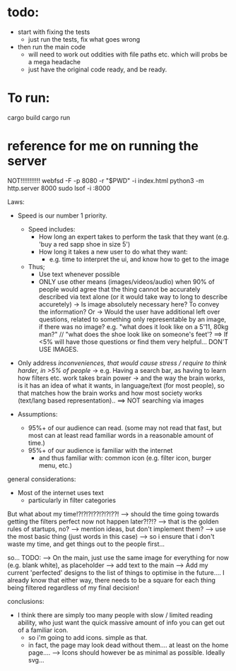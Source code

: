 # todo:
- start with fixing the tests
    - just run the tests, fix what goes wrong
- then run the main code
    - will need to work out oddities with file paths etc. which will probs be a mega headache
    - just have the original code ready, and be ready.

# To run:
cargo build
cargo run



# reference for me on running the server
NOT!!!!!!!!!!! webfsd -F -p 8080 -r "$PWD" -i index.html
python3 -m http.server 8000
sudo lsof -i :8000




Laws:
- Speed is our number 1 priority. 
    - Speed includes:
        - How long an expert takes to perform the task that they want (e.g. 'buy a red sapp shoe in size 5')
        - How long it takes a new user to do what they want:
            - e.g. time to interpret the ui, and know how to get to the image
    - Thus;
        - Use text whenever possible 
        - ONLY use other means (images/videos/audio) when 90% of people would agree that the thing cannot be accurately described via text alone (or it would take way to long to describe accuretely)
            -> Is image absolutely necessary here? To convey the information? Or 
            -> Would the user have additional left over questions, related to something only representable by an image, if there was no image?
                e.g. "what does it look like on a 5'11, 80kg man?" // "what does the shoe look like on someone's feet'? 
                ==> If <5% will have those questions or find them very helpful... DON'T USE IMAGES. 
- Only address *inconveniences, that would cause stress / require to think harder, in >5% of people*
    -> e.g. Having a search bar, as having to learn how filters etc. work takes brain power
    -> and the way the brain works, is it has an idea of what it wants, in language/text (for most people), so that matches how the brain works and how most society works (text/lang based representation)..
    ==> 
    NOT searching via images

- Assumptions:
    - 95%+ of our audience can read. (some may not read that fast, but most can at least read familiar words in a reasonable amount of time.)
    - 95%+ of our audience is familiar with the internet 
        - and thus familiar with: common icon (e.g. filter icon, burger menu, etc.)


general considerations:
- Most of the internet uses text 
    - particularly in filter categories


But what about my time!?!?!?!??!?!?!??!
--> should the time going towards getting the filters perfect now not happen later?!?!?
    --> that is the golden rules of startups, no?
    --> mention ideas, but don't implement them?
    --> use the most basic thing (just words in this case)
    --> so i ensure that i don't waste my time, and get things out to the people first... 

so...
TODO:
--> On the main, just use the same image for everything for now (e.g. blank white), as placeholder
--> add text to the main
--> Add my current 'perfected' designs to the list of things to optimise in the future....
I already know that either way, there needs to be a square for each thing being filtered regardless of my final decision!


conclusions:
- I think there are simply too many people with slow / limited reading ability, who just want the quick massive amount of info you can get out of a familiar icon.
    - so i'm going to add icons. simple as that.
    - in fact, the page may look dead without them.... at least on the home page.... 
--> Icons should however be as minimal as possible. Ideally svg... 


